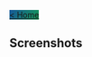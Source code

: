 <a href="https://matek0611.github.io/PospoliteView" class="btn" style="background-image: linear-gradient(120deg, #155799, #159957);"> &lt; Home </a>

## Screenshots

